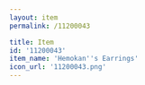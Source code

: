 ```yaml
---
layout: item
permalink: /11200043

title: Item
id: '11200043'
item_name: 'Hemokan''s Earrings'
icon_url: '11200043.png'
---
```

